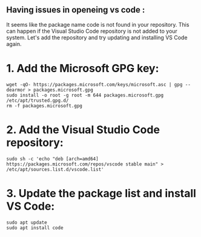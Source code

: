 ## Having issues in openeing vs code : 

It seems like the package name code is not found in your repository.
This can happen if the Visual Studio Code repository is not added to your system. Let's add the repository and try updating and installing VS Code again.

# 1. Add the Microsoft GPG key:

```
wget -qO- https://packages.microsoft.com/keys/microsoft.asc | gpg --dearmor > packages.microsoft.gpg
sudo install -o root -g root -m 644 packages.microsoft.gpg /etc/apt/trusted.gpg.d/
rm -f packages.microsoft.gpg

```
# 2. Add the Visual Studio Code repository:

```
sudo sh -c 'echo "deb [arch=amd64] https://packages.microsoft.com/repos/vscode stable main" > /etc/apt/sources.list.d/vscode.list'

```

# 3. Update the package list and install VS Code:

```
sudo apt update
sudo apt install code

```

